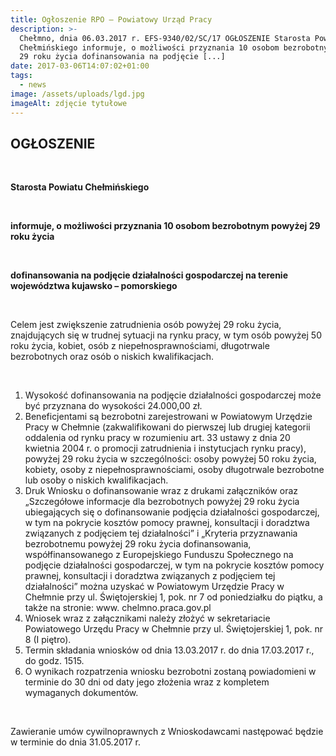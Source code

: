 ```yaml
---
title: Ogłoszenie RPO – Powiatowy Urząd Pracy
description: >-
  Chełmno, dnia 06.03.2017 r. EFS-9340/02/SC/17 OGŁOSZENIE Starosta Powiatu
  Chełmińskiego informuje, o możliwości przyznania 10 osobom bezrobotnym powyżej
  29 roku życia dofinansowania na podjęcie [...]
date: 2017-03-06T14:07:02+01:00
tags:
  - news
image: /assets/uploads/lgd.jpg
imageAlt: zdjęcie tytułowe
---
```

## OGŁOSZENIE

<br>

**Starosta Powiatu Chełmińskiego**

<br>

**informuje, o możliwości przyznania 10 osobom bezrobotnym powyżej 29 roku życia**

<br>

**dofinansowania na podjęcie działalności gospodarczej na terenie województwa kujawsko – pomorskiego**

<br>

Celem jest zwiększenie zatrudnienia osób powyżej 29 roku życia, znajdujących się w trudnej sytuacji na rynku pracy, w tym osób powyżej 50 roku życia, kobiet, osób z niepełnosprawnościami, długotrwale bezrobotnych oraz osób o niskich kwalifikacjach.

<br>

1. Wysokość dofinansowania na podjęcie działalności gospodarczej może być przyznana do wysokości 24.000,00 zł.
2. Beneficjentami są bezrobotni zarejestrowani w Powiatowym Urzędzie Pracy w Chełmnie (zakwalifikowani do pierwszej lub drugiej kategorii oddalenia od rynku pracy w rozumieniu art. 33 ustawy z dnia 20 kwietnia 2004 r. o promocji zatrudnienia i instytucjach rynku pracy), powyżej 29 roku życia w szczególności:
   osoby powyżej 50 roku życia, kobiety, osoby z niepełnosprawnościami, osoby długotrwale bezrobotne lub osoby o niskich kwalifikacjach.
3. Druk Wniosku o dofinansowanie wraz z drukami załączników oraz „Szczegółowe informacje dla bezrobotnych powyżej 29 roku życia ubiegających się o dofinansowanie podjęcia działalności gospodarczej, w tym na pokrycie kosztów pomocy prawnej, konsultacji i doradztwa związanych
   z podjęciem tej działalności” i „Kryteria przyznawania bezrobotnemu powyżej 29 roku życia dofinansowania, współfinansowanego z Europejskiego Funduszu Społecznego na podjęcie działalności gospodarczej, w tym na pokrycie kosztów pomocy prawnej, konsultacji i doradztwa związanych z podjęciem tej działalności” można uzyskać w Powiatowym Urzędzie Pracy
   w Chełmnie przy ul. Świętojerskiej 1, pok. nr 7 od poniedziałku do piątku, a także na stronie:
   www. chelmno.praca.gov.pl
4. Wniosek wraz z załącznikami należy złożyć w sekretariacie Powiatowego Urzędu Pracy w Chełmnie przy ul. Świętojerskiej 1, pok. nr 8 (I piętro).
5. Termin składania wniosków od dnia 13.03.2017 r. do dnia 17.03.2017 r., do godz. 1515.
6. O wynikach rozpatrzenia wniosku bezrobotni zostaną powiadomieni w terminie do 30 dni od daty jego złożenia wraz z kompletem wymaganych dokumentów.

<br>

Zawieranie umów cywilnoprawnych z Wnioskodawcami następować będzie w terminie do dnia 31.05.2017 r.
